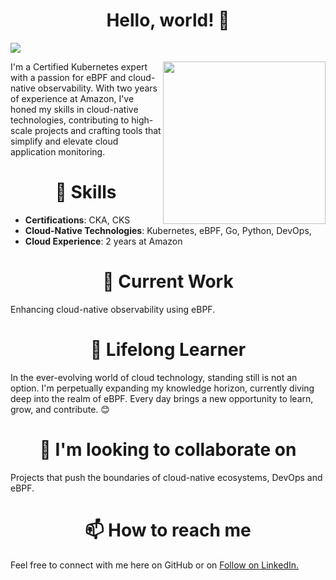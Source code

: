 <h1 align="center"> Hello, world! 👋</h1>      

<a href="https://visitorbadge.io/status?path=https%3A%2F%2Fgithub.com%2Fdevendra-dhakad"><img src="https://api.visitorbadge.io/api/visitors?path=https%3A%2F%2Fgithub.com%2Fdevendra-dhakad&countColor=%2337d67a&style=plastic&labelStyle=none" /></a>

<img align="right" width="260" height="260" src="https://png.pngtree.com/png-clipart/20190515/original/pngtree-%EF%BB%BFbee-png-image_3693921.jpg" />



I'm a Certified Kubernetes expert with a passion for eBPF and cloud-native observability. With two years of experience at Amazon, I've honed my skills in cloud-native technologies, contributing to high-scale projects and crafting tools that simplify and elevate cloud application monitoring.

<h1 align="center"> 🚀 Skills </h1>     

- **Certifications**: CKA, CKS
- **Cloud-Native Technologies**: Kubernetes, eBPF, Go, Python, DevOps, 
- **Cloud Experience**: 2 years at Amazon

<h1 align="center"> 🔭 Current Work </h1>   

Enhancing cloud-native observability using eBPF.

<h1 align="center"> 🌱 Lifelong Learner </h1>   

In the ever-evolving world of cloud technology, standing still is not an option. I'm perpetually expanding my knowledge horizon, currently diving deep into the realm of eBPF. Every day brings a new opportunity to learn, grow, and contribute.  😊

<h1 align="center"> 👯 I'm looking to collaborate on </h1> 

Projects that push the boundaries of cloud-native ecosystems, DevOps and eBPF.


<h1 align="center"> 📫  How to reach me </h1> 

Feel free to connect with me here on GitHub or on <a class="libutton" href="https://www.linkedin.com/comm/mynetwork/discovery-see-all?usecase=PEOPLE_FOLLOWS&followMember=devendra-dhakad" target="_blank">Follow on LinkedIn.</a>


